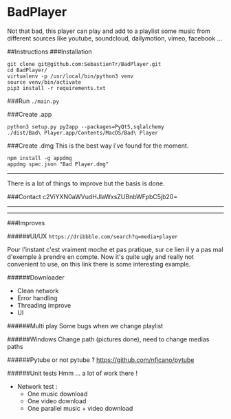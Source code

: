 # BadPlayer

Not that bad, this player can play and add to a playlist some music from different sources like youtube, soundcloud, dailymotion, vimeo, facebook ...


##Instructions
###Installation
```
git clone git@github.com:SebastienTr/BadPlayer.git
cd BadPlayer/
virtualenv -p /usr/local/bin/python3 venv
source venv/bin/activate
pip3 install -r requirements.txt
```

###Run
`./main.py`

###Create .app
```
python3 setup.py py2app --packages=PyQt5,sqlalchemy
./dist/Bad\ Player.app/Contents/MacOS/Bad\ Player
```

###Create .dmg
This is the best way i've found for the moment.

```
npm install -g appdmg
appdmg spec.json "Bad Player.dmg"
```
---------------------

There is a lot of things to improve but the basis is done.

###Contact
c2ViYXN0aWVudHJlaWxsZUBnbWFpbC5jb20=


---------------------
---------------------
###Improves

######UI/UX
`https://dribbble.com/search?q=media+player`

Pour l'instant c'est vraiment moche et pas pratique, sur ce lien il y a pas mal d'exemple à prendre en compte.
Now it's quite ugly and really not convenient to use, on this link there is some interesting example.

######Downloader
- Clean network
- Error handling
- Threading improve
- UI

######Multi play
Some bugs when we change playlist

######Windows
Change path (pictures done), need to change medias paths

######Pytube or not pytube ?
https://github.com/nficano/pytube

######Unit tests
Hmm ... a lot of work there !

* Network test :
  * One music download
  * One video download
  * One parallel music + video download
